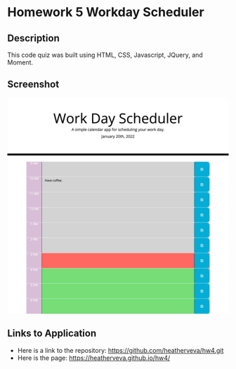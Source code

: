 # Homework 5 Workday Scheduler

## Description

This code quiz was built using HTML, CSS, Javascript, JQuery, and Moment.

## Screenshot

![This is an image of the deployed workday schedule. The hours of the day are listed on the left. There is a space for the noting tasks in the middle and a blue save icon on the right.](assets/calendarscreenshot.png)

## Links to Application

- Here is a link to the repository: https://github.com/heatherveva/hw4.git
- Here is the page: https://heatherveva.github.io/hw4/
